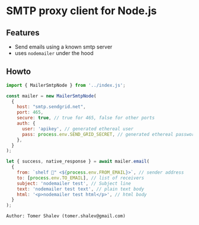 # SMTP proxy client for Node.js

## Features
- Send emails using a known smtp server
- uses `nodemailer` under the hood

## Howto

```js
import { MailerSmtpNode } from '../index.js';

const mailer = new MailerSmtpNode(
  {
    host: "smtp.sendgrid.net",
    port: 465,
    secure: true, // true for 465, false for other ports
    auth: {
      user: 'apikey', // generated ethereal user
      pass: process.env.SEND_GRID_SECRET, // generated ethereal password
    },  
  }
);

let { success, native_response } = await mailer.email(
  {
    from: `shelf 👻" <${process.env.FROM_EMAIL}>`, // sender address
    to: [process.env.TO_EMAIL], // list of receivers
    subject: 'nodemailer test', // Subject line
    text: 'nodemailer test text', // plain text body
    html: '<p>nodemailer test html</p>', // html body
  }
);

```

```txt
Author: Tomer Shalev (tomer.shalev@gmail.com)
```